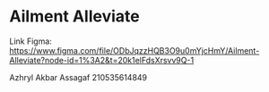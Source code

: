 # Ailment Alleviate

Link Figma: https://www.figma.com/file/ODbJqzzHQB3O9u0mYjcHmY/Ailment-Alleviate?node-id=1%3A2&t=20k1elFdsXrsvv9Q-1

Azhryl Akbar Assagaf 210535614849